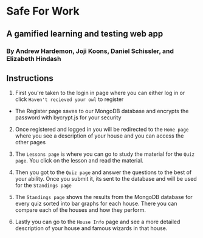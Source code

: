 # Safe For Work
## A gamified learning and testing web app
### By Andrew Hardemon, Joji Koons, Daniel Schissler, and Elizabeth Hindash

## Instructions
1. First you're taken to the login in page where you can either log in or click `Haven't recieved your owl` to register
* The Register page saves to our MongoDB database and encrypts the password with bycrypt.js for your security 

2. Once registered and logged in you will be redirected to the `Home page` where you see a description of your house and you can access the other pages

3. The `Lessons page` is where you can go to study the material for the `Quiz page`. You click on the lesson and read the material.

4. Then you got to the `Quiz page` and answer the questions to the best of your ability. Once you submit it, its sent to the database and will be used for the `Standings page`

5. The `Standings page` shows the results from the MongoDB database for every quiz sorted into bar graphs for each house. There you can compare each of the houses and how they perform.

6. Lastly you can go to the `House Info` page and see a more detailed description of your house and famous wizards in that house.